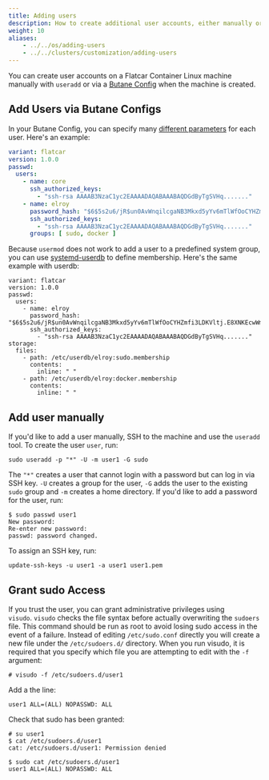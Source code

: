 ```yaml
---
title: Adding users
description: How to create additional user accounts, either manually or with Butane configs.
weight: 10
aliases:
    - ../../os/adding-users
    - ../../clusters/customization/adding-users
---
```


You can create user accounts on a Flatcar Container Linux machine manually with `useradd` or via a [Butane Config][butane-configs] when the machine is created.

## Add Users via Butane Configs

In your Butane Config, you can specify many [different parameters][config-spec] for each user. Here's an example:

```yaml
variant: flatcar
version: 1.0.0
passwd:
  users:
    - name: core
      ssh_authorized_keys:
        - "ssh-rsa AAAAB3NzaC1yc2EAAAADAQABAAABAQDGdByTgSVHq......."
    - name: elroy
      password_hash: "$6$5s2u6/jR$un0AvWnqilcgaNB3Mkxd5yYv6mTlWfOoCYHZmfi3LDKVltj.E8XNKEcwWm..."
      ssh_authorized_keys:
        - "ssh-rsa AAAAB3NzaC1yc2EAAAADAQABAAABAQDGdByTgSVHq......."
      groups: [ sudo, docker ]
```

Because `usermod` does not work to add a user to a predefined system group, you can use [systemd-userdb][systemd-userdb] to define membership. Here's the same example with userdb:

```
variant: flatcar
version: 1.0.0
passwd:
  users:
    - name: elroy
      password_hash: "$6$5s2u6/jR$un0AvWnqilcgaNB3Mkxd5yYv6mTlWfOoCYHZmfi3LDKVltj.E8XNKEcwWm..."
      ssh_authorized_keys:
        - "ssh-rsa AAAAB3NzaC1yc2EAAAADAQABAAABAQDGdByTgSVHq......."
storage:
  files:
    - path: /etc/userdb/elroy:sudo.membership
      contents:
        inline: " "
    - path: /etc/userdb/elroy:docker.membership
      contents:
        inline: " "
```

## Add user manually

If you'd like to add a user manually, SSH to the machine and use the `useradd` tool. To create the user `user`, run:

```shell
sudo useradd -p "*" -U -m user1 -G sudo
```

The `"*"` creates a user that cannot login with a password but can log in via SSH key. `-U` creates a group for the user, `-G` adds the user to the existing `sudo` group and `-m` creates a home directory. If you'd like to add a password for the user, run:

```shell
$ sudo passwd user1
New password:
Re-enter new password:
passwd: password changed.
```

To assign an SSH key, run:

```shell
update-ssh-keys -u user1 -a user1 user1.pem
```

## Grant sudo Access

If you trust the user, you can grant administrative privileges using `visudo`. `visudo` checks the file syntax before actually overwriting the `sudoers` file. This command should be run as root to avoid losing sudo access in the event of a failure. Instead of editing `/etc/sudo.conf` directly you will create a new file under the `/etc/sudoers.d/` directory. When you run visudo, it is required that you specify which file you are attempting to edit with the `-f` argument:

```shell
# visudo -f /etc/sudoers.d/user1
```

Add a the line:

```text
user1 ALL=(ALL) NOPASSWD: ALL
```

Check that sudo has been granted:

```shell
# su user1
$ cat /etc/sudoers.d/user1
cat: /etc/sudoers.d/user1: Permission denied

$ sudo cat /etc/sudoers.d/user1
user1 ALL=(ALL) NOPASSWD: ALL
```

[butane-configs]: ../../provisioning/config-transpiler
[cl-config]: ../../provisioning/config-transpiler
[config-spec]: ../../provisioning/config-transpiler/configuration
[systemd-userdb]: https://www.freedesktop.org/software/systemd/man/systemd-userdbd.service.html
